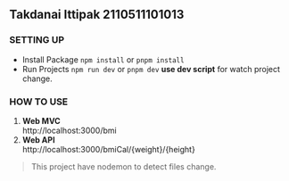 ## Takdanai Ittipak 2110511101013

### SETTING UP
* Install Package `npm install` or `pnpm install`
* Run Projects `npm run dev` or `pnpm dev` **use dev script** for watch project change.

### HOW TO USE
1. **Web MVC** <br> http://localhost:3000/bmi
2. **Web API** <br> http://localhost:3000/bmiCal/{weight}/{height}

>This project have nodemon to detect files change.